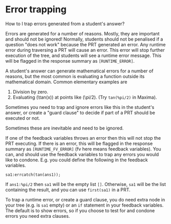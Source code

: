 # Error trapping

How to I trap errors generated from a student's answer?

Errors are generated for a number of reasons.  Mostly, they are important and should not be ignored!  Normally, students should not be penalised if a question "does not work" because the PRT generated an error.  Any runtime error during traversing a PRT will cause an error.  This error will stop further execution of the tree, and students will see a runtime error message.  This will be flagged in the response summary as `[RUNTIME_ERROR]`.


A student's answer can generate mathematical errors for a number of reasons, but the most common is evaluating a function outside its mathematical domain.  Common elementary examples are

1. Division by zero.
2. Evaluating \(\tan(x)\) at points like \(\pi/2\).  (Try `tan(%pi/2)` in Maxima).

Sometimes you need to trap and ignore errors like this in the student's answer, or create a "guard clause" to decide if part of a PRT should be executed or not.

Sometimes these are inevitable and need to be ignored.

If one of the feedback variables throws an error then this will not stop the PRT executing.  If there is an error, this will be flagged in the response summary as `[RUNTIME_FV_ERROR]` (fv here means feedback variables).  You can, and should use the feedback variables to trap any errors you would like to condone.  E.g. you could define the following in the feedback variables.

    sa1:errcatch(tan(ans1));

If `ans1:%pi/2` then `sa1` will be the empty list `[]`.  Otherwise, `sa1` will be the list containing the result, and you can use `first(sa1)` in a PRT.

To trap a runtime error, or create a guard clause, you do need extra node in your tree (e.g. is `sa1` empty) or an `if` statement in your feedback variables.  The default is to show errors, so if you choose to test for and condone errors you need extra clauses.

